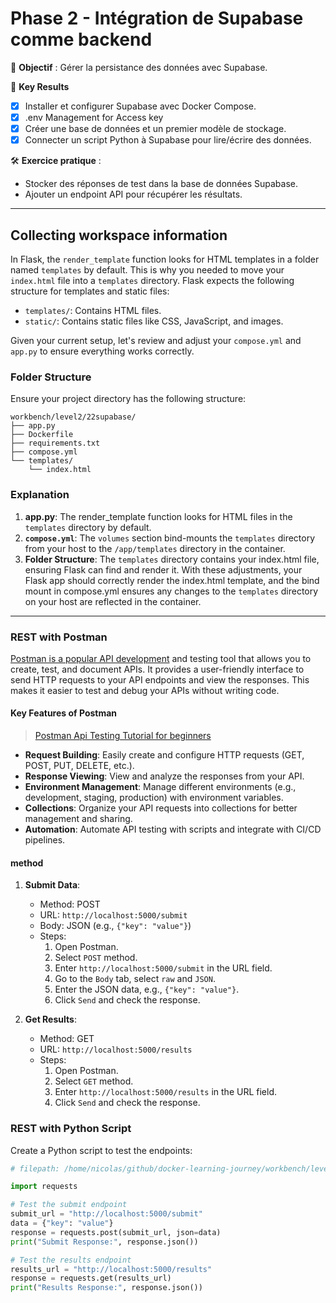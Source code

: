 # **Phase 2 - Intégration de Supabase comme backend**

🎯 **Objectif** : Gérer la persistance des données avec Supabase.  

🔹 **Key Results**

- [x] Installer et configurer Supabase avec Docker Compose.
- [x] .env Management for Access key  
- [x] Créer une base de données et un premier modèle de stockage.  
- [x] Connecter un script Python à Supabase pour lire/écrire des données.  
<!-- - [x] Tester une requête REST depuis Postman ou un script Python.  >>> same same as precedent but nerdy. -->

🛠 **Exercice pratique** :  

- Stocker des réponses de test dans la base de données Supabase.  
- Ajouter un endpoint API pour récupérer les résultats.  

---

## Collecting workspace information

In Flask, the `render_template` function looks for HTML templates in a folder named `templates` by default. This is why you needed to move your `index.html` file into a `templates` directory. Flask expects the following structure for templates and static files:

- `templates/`: Contains HTML files.
- `static/`: Contains static files like CSS, JavaScript, and images.

Given your current setup, let's review and adjust your `compose.yml` and `app.py` to ensure everything works correctly.

### Folder Structure

Ensure your project directory has the following structure:

```plaintext
workbench/level2/22supabase/
├── app.py
├── Dockerfile
├── requirements.txt
├── compose.yml
└── templates/
    └── index.html
```

### Explanation

1. **app.py**: The render_template function looks for HTML files in the `templates` directory by default.
2. **`compose.yml`**: The `volumes` section bind-mounts the `templates` directory from your host to the `/app/templates` directory in the container.
3. **Folder Structure**: The `templates` directory contains your index.html file, ensuring Flask can find and render it.
With these adjustments, your Flask app should correctly render the index.html template, and the bind mount in compose.yml ensures any changes to the `templates` directory on your host are reflected in the container.

---

### REST with Postman

[Postman is a popular API development](https://marketplace.visualstudio.com/items?itemName=Postman.postman-for-vscode) and testing tool that allows you to create, test, and document APIs. It provides a user-friendly interface to send HTTP requests to your API endpoints and view the responses. This makes it easier to test and debug your APIs without writing code.

#### Key Features of Postman

> [Postman Api Testing Tutorial for beginners](https://www.youtube.com/watch?v=MFxk5BZulVU)

- **Request Building**: Easily create and configure HTTP requests (GET, POST, PUT, DELETE, etc.).
- **Response Viewing**: View and analyze the responses from your API.
- **Environment Management**: Manage different environments (e.g., development, staging, production) with environment variables.
- **Collections**: Organize your API requests into collections for better management and sharing.
- **Automation**: Automate API testing with scripts and integrate with CI/CD pipelines.

#### method

1. **Submit Data**:
   - Method: POST
   - URL: `http://localhost:5000/submit`
   - Body: JSON (e.g., `{"key": "value"}`)
   - Steps:
     1. Open Postman.
     2. Select `POST` method.
     3. Enter `http://localhost:5000/submit` in the URL field.
     4. Go to the `Body` tab, select `raw` and `JSON`.
     5. Enter the JSON data, e.g., `{"key": "value"}`.
     6. Click `Send` and check the response.

2. **Get Results**:
   - Method: GET
   - URL: `http://localhost:5000/results`
   - Steps:
     1. Open Postman.
     2. Select `GET` method.
     3. Enter `http://localhost:5000/results` in the URL field.
     4. Click `Send` and check the response.

### REST with Python Script

Create a Python script to test the endpoints:

```python
# filepath: /home/nicolas/github/docker-learning-journey/workbench/level2/test_api.py

import requests

# Test the submit endpoint
submit_url = "http://localhost:5000/submit"
data = {"key": "value"}
response = requests.post(submit_url, json=data)
print("Submit Response:", response.json())

# Test the results endpoint
results_url = "http://localhost:5000/results"
response = requests.get(results_url)
print("Results Response:", response.json())